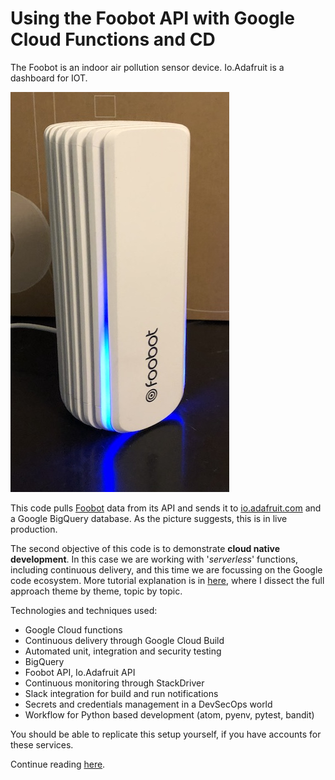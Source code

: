 # Using the Foobot API with Google Cloud Functions and CD
The Foobot is an indoor air pollution sensor device.
Io.Adafruit is a dashboard for IOT.

![foobot picture](/txt/foobotpicture.jpg)

This code pulls [Foobot](http://foobot.io) data from its API and sends it to [io.adafruit.com](http://io.adafruit.com) and a Google BigQuery database. As the picture suggests, this is in live production.  

<!---
your comment goes here
In the readme, the audience is those who wish to
figure out if they should read any further
-->

The second objective of this code is to demonstrate **cloud native development**. In this case we are working with '_serverless_' functions, including continuous delivery, and
this time we are focussing on the Google code ecosystem. More tutorial explanation is in [here](main.md), where I dissect the full approach theme by theme, topic by topic.

Technologies and techniques used:
- Google Cloud functions
- Continuous delivery through Google Cloud Build
- Automated unit, integration and security testing
- BigQuery
- Foobot API, Io.Adafruit API
- Continuous monitoring through StackDriver
- Slack integration for build and run notifications
- Secrets and credentials management in a DevSecOps world
- Workflow for Python based development (atom, pyenv, pytest, bandit)

You should be able to replicate this setup yourself, if you have accounts for
these services.

Continue reading [here](main.md).
